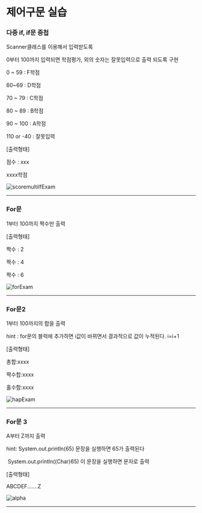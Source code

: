 #  제어구문 실습



### 다중 if, if문 중첩



Scanner클래스를 이용해서 입력받도록

0부터 100까지 입력되면 학점평가, 외의 숫자는 잘못입력으로 출력 되도록 구현

0 ~ 59 : F학점

60~69 : D학점

70 ~ 79 : C학점

80 ~ 89 : B학점

90 ~ 100 : A학점

110 or -40 : 잘못입력

[출력형태]

점수 : xxx

xxxx학점



![scoremultiIfExam](https://user-images.githubusercontent.com/88473491/129354175-c9ed9ddb-14f2-42f2-a54f-71d707a8d9ba.png)





-----------







### For문



1부터 100까지 짝수만 출력

[출력형태]

짝수 : 2

짝수 : 4

짝수 : 6

![forExam](https://user-images.githubusercontent.com/88473491/129354528-2c0906dd-132c-4244-8edd-eb8065e723bc.png)



------------





### For문2



1부터 100까지의 합을 출력

hint : for문의 블럭에 추가하면 i값이 바뀌면서 결과적으로 값이 누적된다. i=i+1

[출력형태]

총합:xxxx

짝수합:xxxx

홀수합:xxxx



![hapExam](https://user-images.githubusercontent.com/88473491/129354718-775a33ba-36be-460e-9f1b-484d422f4375.png)





-------------------



### For문 3





A부터 Z까지 출력

hint: System.out.println(65) 문장을 실행하면 65가 출력된다

​         System.out.println((Char)65) 이 문장을 실행하면 문자로 출력

[출력형태]

ABCDEF.......Z

![alpha](https://user-images.githubusercontent.com/88473491/129354859-b0432173-cda9-4756-9a15-f2820e77ee2f.png)



---------

### 

